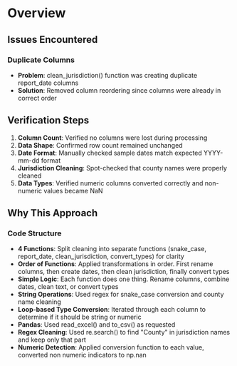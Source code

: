 # Overview

## Issues Encountered

### Duplicate Columns

- **Problem**: clean_jurisdiction() function was creating duplicate report_date columns
- **Solution**: Removed column reordering since columns were already in correct order

## Verification Steps

1. **Column Count**: Verified no columns were lost during processing
2. **Data Shape**: Confirmed row count remained unchanged
3. **Date Format**: Manually checked sample dates match expected YYYY-mm-dd format
4. **Jurisdiction Cleaning**: Spot-checked that county names were properly cleaned
5. **Data Types**: Verified numeric columns converted correctly and non-numeric values became NaN

## Why This Approach

### Code Structure

- **4 Functions**: Split cleaning into separate functions (snake_case, report_date, clean_jurisdiction, convert_types) for clarity
- **Order of Functions**: Applied transformations in order. First rename columns, then create dates, then clean jurisdiction, finally convert types
- **Simple Logic**: Each function does one thing. Rename columns, combine dates, clean text, or convert types
- **String Operations**: Used regex for snake_case conversion and county name cleaning
- **Loop-based Type Conversion**: Iterated through each column to determine if it should be string or numeric
- **Pandas**: Used read_excel() and to_csv() as requested
- **Regex Cleaning**: Used re.search() to find "County" in jurisdiction names and keep only that part
- **Numeric Detection**: Applied conversion function to each value, converted non numeric indicators to np.nan
